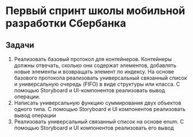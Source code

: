 # Первый спринт школы мобильной разработки Сбербанка
## Задачи
1. Реализовать базовый протокол для контейнеров.
    Контейнеры должны отвечать, сколько они содержат элементов, добавлять новые элементы и возвращать элемент по индексу. На основе базового протокола реализовать универсальный связанный список и универсальную очередь (FIFO) в виде структуры или класса. С помощью Storyboard и UI-компонентов реализовать вывод операции.
2. Написать универсальную функцию суммирования двух объектов одного типа. С помощью Storyboard и UI компонентов реализовать вывод операции
3. Реализовать универсальный связанный список на основе enum. С помощью Storyboard и UI компонентов реализовать его вывод
